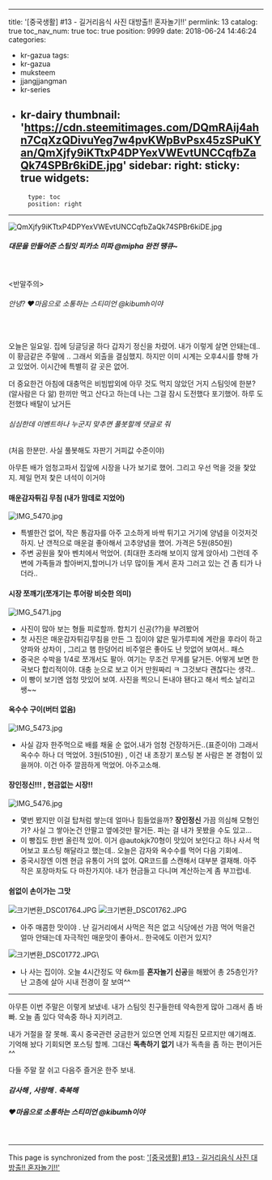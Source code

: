 
---
title: '[중국생활] #13 - 길거리음식 사진 대방출!! 혼자놀기!!'
permlink: 13
catalog: true
toc_nav_num: true
toc: true
position: 9999
date: 2018-06-24 14:46:24
categories:
- kr-gazua
tags:
- kr-gazua
- muksteem
- jjangjjangman
- kr-series
- kr-dairy
thumbnail: 'https://cdn.steemitimages.com/DQmRAij4ahn7CqXzQDivuYeg7w4pvKWpBvPsx45zSPuKYan/QmXjfy9iKTtxP4DPYexVWEvtUNCCqfbZaQk74SPBr6kiDE.jpg'
sidebar:
    right:
        sticky: true
widgets:
    -
        type: toc
        position: right
---


![QmXjfy9iKTtxP4DPYexVWEvtUNCCqfbZaQk74SPBr6kiDE.jpg](https://cdn.steemitimages.com/DQmRAij4ahn7CqXzQDivuYeg7w4pvKWpBvPsx45zSPuKYan/QmXjfy9iKTtxP4DPYexVWEvtUNCCqfbZaQk74SPBr6kiDE.jpg)
#####  대문을 만들어준 스팀잇 피카소 미파 @mipha 완전 땡큐~

<br>

<반말주의> 

###### 안녕? ♥마음으로 소통하는 스티미언 @kibumh이야
<br>

오늘은 일요일. 집에 딩글딩굴 하다 갑자기  정신을 차렸어.
내가 이렇게 살면 안돼는데.. 이 황금같은 주말에 ..
그래서 외출을 결심했지.  하지만 이미 시계는 오후4시를 향해
가고 있었어.  이시간에 특별히 갈 곳은 없어.

더 중요한건 아침에 대충먹은 비빔밥외에 아무 것도 먹지 않았던 거지
스팀잇에 한분? (알사람은 다 앎) 한끼만 먹고 산다고 하는데
나는 그걸 잠시 도전했다 포기했어. 하루 도전했다 배탈이 났거든

###### 심심한데 이벤트하나 누군지 맞추면 풀봇할께 댓글로 줘 
(처음 한분만. 사실 풀봇해도 자판기 거피값 수준이야)
<br>

아무튼 배가 엄청고파서 집앞에 시장을 나가 보기로 했어.
그리고 우선 먹을 것을 찿았지. 
제일 먼저 찿은 녀석이 이거야

#### 매운감자튀김 무침 (내가 맘데로 지었어)
![IMG_5470.jpg](https://cdn.steemitimages.com/DQmUDPEV9zf2NdziPnuvhTjBkPqKk5DxZJLhp5wJjFgVqA6/IMG_5470.jpg)

- 특별한건 없어, 작은 통감자를 아주 고소하게 바싹 튀기고
  거기에 양념을 이것저것 하지. 난 갠적으로 매운걸 좋아해서
  고추양념을 했어. 가격은 5원(850원)
- 주변 공원을 찿아 벤치에서 먹었어. (최대한 초라해 보이지 않게 앉아서)
  그런데 주변에 가족들과 할아버지,할머니가 너무 많이들 계서 
  혼자 그러고 있는 건 좀 티가 나더라..

#### 시장 쪼깨기(쪼개기는 투어랑 비슷한 의미) 
![IMG_5471.jpg](https://cdn.steemitimages.com/DQmYCjWkkeBftFsAPusGhjYDfQGmTCiAzf4KjDrG77YyeHc/IMG_5471.jpg)
- 사진이 많아 보는 형들 피로할까. 합치기 신공(??)을 부려봤어
- 첫 사진은 매운감자튀김무침을 만든 그 집이야
   얇은 밀가루피에 계란을 후라이 하고 양파와 상차이 , 그리고  햄 한덩어리
   비주얼은 좋아도 난 맛없어 보여서.. 패스
-  중국은 수박을 1/4로 쪼개서도 팔아. 여기는 무조건 무게를 달거든.
   어떻게 보면 한국보다 합리적이야. 대충 눈으로 보고 이거 만원짜리 ㅋ 그것보다
    괜찮다는 생각..
- 이 빵이 보기엔 엄청 맛있어 보여. 사진을 찍으니 돈내야 됀다고 해서 썩소 날리고 쌩~~


#### 옥수수 구이(버터 없음)
![IMG_5473.jpg](https://cdn.steemitimages.com/DQmWeMCWjZk394jaopWSfVyRPiBp9cetEH9ConmQobhxZ4A/IMG_5473.jpg)
- 사실 감자 한주먹으로 배를 채울 순 없어.내가 엄청 건장하거든..(표준이야) 
   그래서 옥수수 하나 더 먹었어. 3원(510원) ,  이건 내 초장기 포스팅 본 사람은 
   본 경험이 있을꺼야.   이건 아주 깔끔하게 먹었어. 아주고소해.

#### 장인정신!!! , 현금없는 시장!!
![IMG_5476.jpg](https://cdn.steemitimages.com/DQmWeBWaSiVsdxcVRpBiR8jbDQtxwuwDbzRwwrgK48zRSFC/IMG_5476.jpg)
 - 몇번 봤지만 이걸 탑처럼 쌓는데 얼마나 힘들었을까? **장인정신** 
    가끔 의심해 모형인가? 사실 그 쌓아논건 안팔고 옆에것만 팔거든.
    파는 걸 내가 못봤을 수도 있고...
- 이 빵집도 한번 올린적 있어. 이거 @autokjk70형이 맛있어 보인다고 하나 사서 먹어보고
  포스팅 해달라고 했는데..  오늘은 감자와 옥수수를 먹어 다음 기회에..
- 중국시장엔 이젠 현금 유통이 거의 없어. QR코드를 스캔해서 대부분 결재해. 
   아주 작은 포장마차도 다 마찬가지야. 내가 현금들고 다니며 계산하는게 좀 부끄럽네.

#### 쉼없이 손이가는 그맛
![크기변환_DSC01764.JPG](https://steemitimages.com/300x300/https://cdn.steemitimages.com/DQmP9cQSNDZjWgJLqUTxM4bJ5rtq7Wz3EzApaEWYXGWTMiK/%ED%81%AC%EA%B8%B0%EB%B3%80%ED%99%98_DSC01764.JPG) ![크기변환_DSC01762.JPG](https://steemitimages.com/300x300/https://cdn.steemitimages.com/DQmT4d5WrfEbo3G1WM1aCq8woBX77nihBGn4wN3w2xDEm5S/%ED%81%AC%EA%B8%B0%EB%B3%80%ED%99%98_DSC01762.JPG)
- 아주 매콤한 맛이야 . 난 길거리에서 사먹은 적은 없고 식당에선 가끔 먹어
   먹을건 얼마 안돼는데 자극적인 매운맛이 좋아서..  한국에도 이런거 있지?

![크기변환_DSC01772.JPG](https://steemitimages.com/500x500/https://cdn.steemitimages.com/DQma2y1S7x7pbgqXV1owFfx3u3p9dRMFtVwsD24N5QswhbQ/%ED%81%AC%EA%B8%B0%EB%B3%80%ED%99%98_DSC01772.JPG)\

- 나 사는 집이야. 오늘 4시간정도 약 6km를 **혼자놀기 신공**을 해봤어
  총 25층인가? 난 고층에 살아 시내 전경이 잘 보여^^

----
아무튼 이번 주말은 이렇게 보냈네. 
내가 스팀잇 친구들한테 약속한게 많아 그래서 좀 바빠. 
오늘 좀 있다 약속중 하나 지키려고.

내가 거절을 잘 못해. 혹시 중국관련 궁금한거 있으면
언제 지킬진 모르지만 얘기해죠. 기억해 놨다 기회되면 
포스팅 할께. 그대신 **독촉하기 없기** 내가 독촉을 좀 하는 편이거든^^

다들 주말 잘 쉬고 다음주 즐거운 한주 보내.  

##### 감사해 , 사랑해 . 축복해
##### ♥마음으로 소통하는 스티미언 @kibumh이야
<br>

- - -

This page is synchronized from the post: ['[중국생활] #13 - 길거리음식 사진 대방출!! 혼자놀기!!'](https://steemit.com/@kibumh/13)
